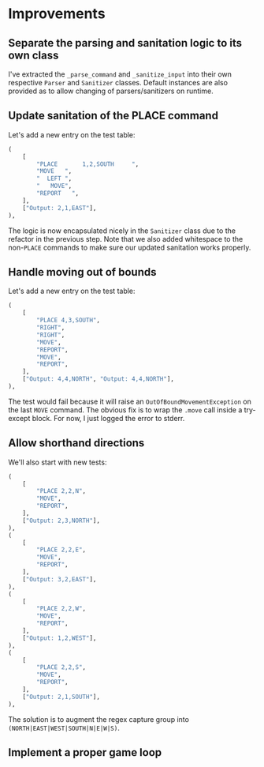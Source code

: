# Improvements

## Separate the parsing and sanitation logic to its own class

I've extracted the `_parse_command` and `_sanitize_input` into their own respective `Parser` and `Sanitizer` classes.
Default instances are also provided as to allow changing of parsers/sanitizers on runtime.

## Update sanitation of the PLACE command

Let's add a new entry on the test table:

```python
(
    [
        "PLACE       1,2,SOUTH     ",
        "MOVE   ",
        "  LEFT ",
        "   MOVE",
        "REPORT   ",
    ],
    ["Output: 2,1,EAST"],
),
```

The logic is now encapsulated nicely in the `Sanitizer` class due to the refactor in the previous step. Note that we
also added whitespace to the non-`PLACE` commands to make sure our updated sanitation works properly.

## Handle moving out of bounds

Let's add a new entry on the test table:

```python
(
    [
        "PLACE 4,3,SOUTH",
        "RIGHT",
        "RIGHT",
        "MOVE",
        "REPORT",
        "MOVE",
        "REPORT",
    ],
    ["Output: 4,4,NORTH", "Output: 4,4,NORTH"],
),
```

The test would fail because it will raise an `OutOfBoundMovementException` on the last `MOVE` command. The obvious fix
is to wrap the `.move` call inside a try-except block. For now, I just logged the error to stderr.

## Allow shorthand directions

We'll also start with new tests:

```python
(
    [
        "PLACE 2,2,N",
        "MOVE",
        "REPORT",
    ],
    ["Output: 2,3,NORTH"],
),
(
    [
        "PLACE 2,2,E",
        "MOVE",
        "REPORT",
    ],
    ["Output: 3,2,EAST"],
),
(
    [
        "PLACE 2,2,W",
        "MOVE",
        "REPORT",
    ],
    ["Output: 1,2,WEST"],
),
(
    [
        "PLACE 2,2,S",
        "MOVE",
        "REPORT",
    ],
    ["Output: 2,1,SOUTH"],
),
```

The solution is to augment the regex capture group into `(NORTH|EAST|WEST|SOUTH|N|E|W|S)`.

## Implement a proper game loop